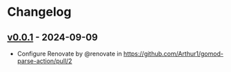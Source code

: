 # Changelog

## [v0.0.1](https://github.com/Arthur1/gomod-parse-action/commits/v0.0.1) - 2024-09-09
- Configure Renovate by @renovate in https://github.com/Arthur1/gomod-parse-action/pull/2
